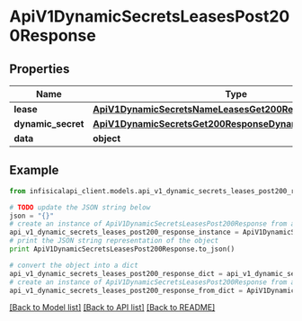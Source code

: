 # ApiV1DynamicSecretsLeasesPost200Response


## Properties
Name | Type | Description | Notes
------------ | ------------- | ------------- | -------------
**lease** | [**ApiV1DynamicSecretsNameLeasesGet200ResponseLeasesInner**](ApiV1DynamicSecretsNameLeasesGet200ResponseLeasesInner.md) |  | 
**dynamic_secret** | [**ApiV1DynamicSecretsGet200ResponseDynamicSecretsInner**](ApiV1DynamicSecretsGet200ResponseDynamicSecretsInner.md) |  | 
**data** | **object** |  | [optional] 

## Example

```python
from infisicalapi_client.models.api_v1_dynamic_secrets_leases_post200_response import ApiV1DynamicSecretsLeasesPost200Response

# TODO update the JSON string below
json = "{}"
# create an instance of ApiV1DynamicSecretsLeasesPost200Response from a JSON string
api_v1_dynamic_secrets_leases_post200_response_instance = ApiV1DynamicSecretsLeasesPost200Response.from_json(json)
# print the JSON string representation of the object
print ApiV1DynamicSecretsLeasesPost200Response.to_json()

# convert the object into a dict
api_v1_dynamic_secrets_leases_post200_response_dict = api_v1_dynamic_secrets_leases_post200_response_instance.to_dict()
# create an instance of ApiV1DynamicSecretsLeasesPost200Response from a dict
api_v1_dynamic_secrets_leases_post200_response_from_dict = ApiV1DynamicSecretsLeasesPost200Response.from_dict(api_v1_dynamic_secrets_leases_post200_response_dict)
```
[[Back to Model list]](../README.md#documentation-for-models) [[Back to API list]](../README.md#documentation-for-api-endpoints) [[Back to README]](../README.md)


